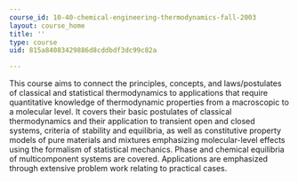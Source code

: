 ```yaml
---
course_id: 10-40-chemical-engineering-thermodynamics-fall-2003
layout: course_home
title: ''
type: course
uid: 815a84083429886d8cddbdf3dc99c82a

---
```

This course aims to connect the principles, concepts, and laws/postulates of classical and statistical thermodynamics to applications that require quantitative knowledge of thermodynamic properties from a macroscopic to a molecular level. It covers their basic postulates of classical thermodynamics and their application to transient open and closed systems, criteria of stability and equilibria, as well as constitutive property models of pure materials and mixtures emphasizing molecular-level effects using the formalism of statistical mechanics. Phase and chemical equilibria of multicomponent systems are covered. Applications are emphasized through extensive problem work relating to practical cases.
